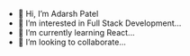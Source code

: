 - 👋 Hi, I’m Adarsh Patel
- 👀 I’m interested in Full Stack Development...
- 🌱 I’m currently learning React...
- 💞️ I’m looking to collaborate...

<!---
Idealistic7/Idealistic7 is a ✨ special ✨ repository because its `README.md` (this file) appears on your GitHub profile.
You can click the Preview link to take a look at your changes.
--->
